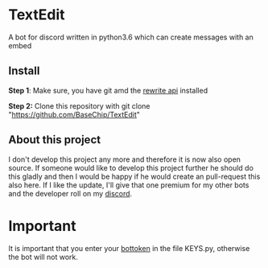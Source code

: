 # TextEdit
A bot for discord written in python3.6 which can create messages with an embed

## Install
**Step 1**: Make sure, you have git amd the [rewrite api](https://gist.github.com/BaseChip/e5d4583ad5392cd9638410c25d24547e) installed

**Step 2:** Clone this repository with git clone "https://github.com/BaseChip/TextEdit"
<br>
## About this project
I don't develop this project any more and therefore it is now also open source. If someone would like to develop this project further he should do this gladly and then I would be happy if he would create an pull-request this also here. If I like the update, I'll give that one premium for my other bots and the developer roll on my [discord](https://discord.gg/HD7x2vx).  

# Important
It is important that you enter your [bottoken](https://discordapp.com/developer) in the file KEYS.py, otherwise the bot will not work.

